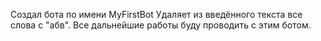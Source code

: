 Создал бота по имени MyFirstBot
Удаляет из введённого текста все слова с "абв".
Все дальнейшие работы буду проводить с этим ботом.